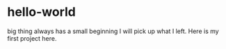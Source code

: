 # hello-world
big thing always has a small beginning
I will pick up what I left.
Here is my first project here.
